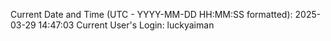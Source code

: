 Current Date and Time (UTC - YYYY-MM-DD HH:MM:SS formatted): 2025-03-29 14:47:03
Current User's Login: luckyaiman
